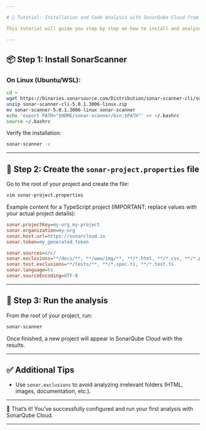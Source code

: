 ```yaml
---

# 🚀 Tutorial: Installation and Code Analysis with SonarQube Cloud from the Ubuntu Terminal

This tutorial will guide you step by step on how to install and analyze a project using **SonarQube Cloud** via the terminal and the SonarScanner.

---
```


## 📦 Step 1: Install SonarScanner

### On Linux (Ubuntu/WSL):

```bash
cd ~
wget https://binaries.sonarsource.com/Distribution/sonar-scanner-cli/sonar-scanner-cli-5.0.1.3006-linux.zip
unzip sonar-scanner-cli-5.0.1.3006-linux.zip
mv sonar-scanner-5.0.1.3006-linux sonar-scanner
echo 'export PATH="$HOME/sonar-scanner/bin:$PATH"' >> ~/.bashrc
source ~/.bashrc
```

Verify the installation:

```bash
sonar-scanner -v
```

---

## 📄 Step 2: Create the `sonar-project.properties` file

Go to the root of your project and create the file:

```bash
vim sonar-project.properties
```

Example content for a TypeScript project (IMPORTANT: replace values with your actual project details):

```ini
sonar.projectKey=my-org_my-project
sonar.organization=my-org
sonar.host.url=https://sonarcloud.io
sonar.token=my_generated_token

sonar.sources=src/
sonar.exclusions=**/docs/**, **/www/img/**, **/*.html, **/*.css, **/*.png
sonar.test.exclusions=**/tests/**, **/*.spec.ts, **/*.test.ts
sonar.language=ts
sonar.sourceEncoding=UTF-8
```

---

## 🚀 Step 3: Run the analysis

From the root of your project, run:

```bash
sonar-scanner
```

Once finished, a new project will appear in SonarQube Cloud with the results.

---

## ✅ Additional Tips

- Use `sonar.exclusions` to avoid analyzing irrelevant folders (HTML, images, documentation, etc.).

---

🎉 That’s it! You’ve successfully configured and run your first analysis with SonarQube Cloud.

---
